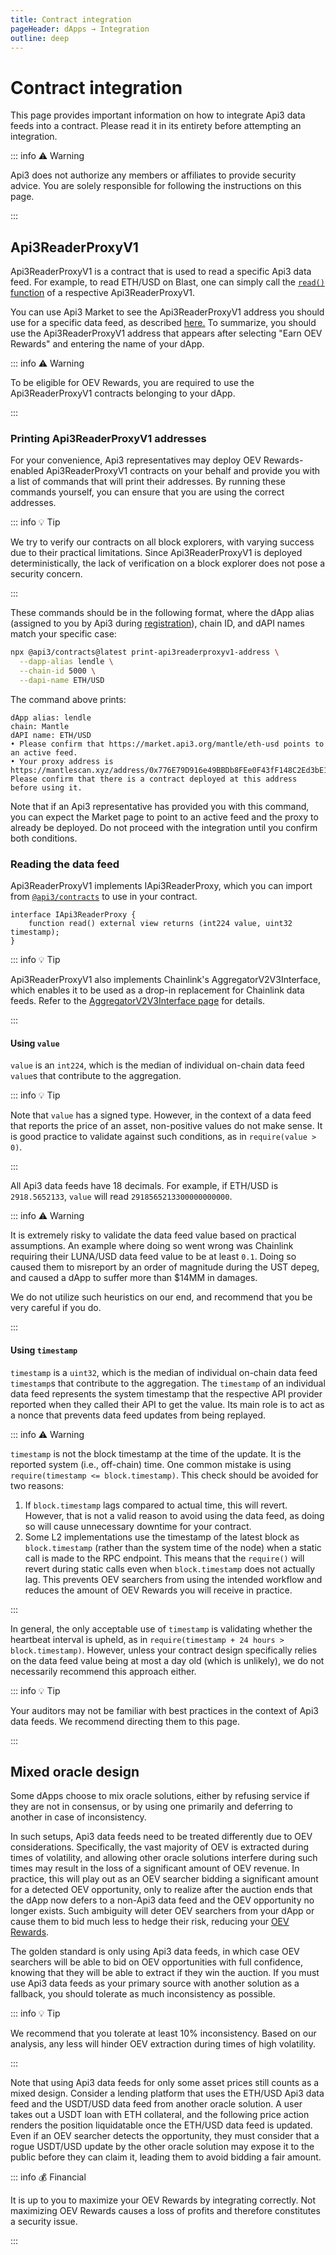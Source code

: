 ```yaml
---
title: Contract integration
pageHeader: dApps → Integration
outline: deep
---
```


<PageHeader/>

# Contract integration

This page provides important information on how to integrate Api3 data feeds into a contract.
Please read it in its entirety before attempting an integration.

::: info ⚠️ Warning

Api3 does not authorize any members or affiliates to provide security advice.
You are solely responsible for following the instructions on this page.

:::

## Api3ReaderProxyV1

Api3ReaderProxyV1 is a contract that is used to read a specific Api3 data feed.
For example, to read ETH/USD on Blast, one can simply call the [`read()` function](https://blastscan.io/address/0x5b0cf2b36a65a6BB085D501B971e4c102B9Cd473#readProxyContract#F17) of a respective Api3ReaderProxyV1.

You can use Api3 Market to see the Api3ReaderProxyV1 address you should use for a specific data feed, as described [here.](/dapps/integration/index.md#integration-information)
To summarize, you should use the Api3ReaderProxyV1 address that appears after selecting "Earn OEV Rewards" and entering the name of your dApp.

::: info ⚠️ Warning

To be eligible for OEV Rewards, you are required to use the Api3ReaderProxyV1 contracts belonging to your dApp.

:::

### Printing Api3ReaderProxyV1 addresses

For your convenience, Api3 representatives may deploy OEV Rewards-enabled Api3ReaderProxyV1 contracts on your behalf and provide you with a list of commands that will print their addresses.
By running these commands yourself, you can ensure that you are using the correct addresses.

::: info 💡 Tip

We try to verify our contracts on all block explorers, with varying success due to their practical limitations.
Since Api3ReaderProxyV1 is deployed deterministically, the lack of verification on a block explorer does not pose a security concern.

:::

These commands should be in the following format, where the dApp alias (assigned to you by Api3 during [registration](/dapps/oev-rewards/index.md#how-to-get-onboard)), chain ID, and dAPI names match your specific case:

```sh
npx @api3/contracts@latest print-api3readerproxyv1-address \
  --dapp-alias lendle \
  --chain-id 5000 \
  --dapi-name ETH/USD
```

The command above prints:

```
dApp alias: lendle
chain: Mantle
dAPI name: ETH/USD
• Please confirm that https://market.api3.org/mantle/eth-usd points to an active feed.
• Your proxy address is https://mantlescan.xyz/address/0x776E79D916e49BBDb8FEe0F43fF148C2Ed3bE125
Please confirm that there is a contract deployed at this address before using it.
```

Note that if an Api3 representative has provided you with this command, you can expect the Market page to point to an active feed and the proxy to already be deployed.
Do not proceed with the integration until you confirm both conditions.

### Reading the data feed

Api3ReaderProxyV1 implements IApi3ReaderProxy, which you can import from [`@api3/contracts`](/dapps/integration/api3-contracts.md) to use in your contract.

```solidity
interface IApi3ReaderProxy {
    function read() external view returns (int224 value, uint32 timestamp);
}
```

::: info 💡 Tip

Api3ReaderProxyV1 also implements Chainlink's AggregatorV2V3Interface, which enables it to be used as a drop-in replacement for Chainlink data feeds.
Refer to the [AggregatorV2V3Interface page](/dapps/integration/aggregatorv2v3interface.md) for details.

:::

#### Using `value`

`value` is an `int224`, which is the median of individual on-chain data feed `value`s that contribute to the aggregation.

::: info 💡 Tip

Note that `value` has a signed type.
However, in the context of a data feed that reports the price of an asset, non-positive values do not make sense.
It is good practice to validate against such conditions, as in `require(value > 0)`.

:::

All Api3 data feeds have 18 decimals.
For example, if ETH/USD is `2918.5652133`, `value` will read `2918565213300000000000`.

::: info ⚠️ Warning

It is extremely risky to validate the data feed value based on practical assumptions.
An example where doing so went wrong was Chainlink requiring their LUNA/USD data feed value to be at least `0.1`.
Doing so caused them to misreport by an order of magnitude during the UST depeg, and caused a dApp to suffer more than $14MM in damages.

We do not utilize such heuristics on our end, and recommend that you be very careful if you do.

:::

#### Using `timestamp`

`timestamp` is a `uint32`, which is the median of individual on-chain data feed `timestamp`s that contribute to the aggregation.
The `timestamp` of an individual data feed represents the system timestamp that the respective API provider reported when they called their API to get the value.
Its main role is to act as a nonce that prevents data feed updates from being replayed.

::: info ⚠️ Warning

`timestamp` is not the block timestamp at the time of the update.
It is the reported system (i.e., off-chain) time.
One common mistake is using `require(timestamp <= block.timestamp)`.
This check should be avoided for two reasons:

1. If `block.timestamp` lags compared to actual time, this will revert.
   However, that is not a valid reason to avoid using the data feed, as doing so will cause unnecessary downtime for your contract.
2. Some L2 implementations use the timestamp of the latest block as `block.timestamp` (rather than the system time of the node) when a static call is made to the RPC endpoint.
   This means that the `require()` will revert during static calls even when `block.timestamp` does not actually lag.
   This prevents OEV searchers from using the intended workflow and reduces the amount of OEV Rewards you will receive in practice.

:::

In general, the only acceptable use of `timestamp` is validating whether the heartbeat interval is upheld, as in `require(timestamp + 24 hours > block.timestamp)`.
However, unless your contract design specifically relies on the data feed value being at most a day old (which is unlikely), we do not necessarily recommend this approach either.

::: info 💡 Tip

Your auditors may not be familiar with best practices in the context of Api3 data feeds.
We recommend directing them to this page.

:::

## Mixed oracle design

Some dApps choose to mix oracle solutions, either by refusing service if they are not in consensus, or by using one primarily and deferring to another in case of inconsistency.

In such setups, Api3 data feeds need to be treated differently due to OEV considerations.
Specifically, the vast majority of OEV is extracted during times of volatility, and allowing other oracle solutions interfere during such times may result in the loss of a significant amount of OEV revenue.
In practice, this will play out as an OEV searcher bidding a significant amount for a detected OEV opportunity, only to realize after the auction ends that the dApp now defers to a non-Api3 data feed and the OEV opportunity no longer exists.
Such ambiguity will deter OEV searchers from your dApp or cause them to bid much less to hedge their risk, reducing your [OEV Rewards](/dapps/oev-rewards/).

The golden standard is only using Api3 data feeds, in which case OEV searchers will be able to bid on OEV opportunities with full confidence, knowing that they will be able to extract if they win the auction.
If you must use Api3 data feeds as your primary source with another solution as a fallback, you should tolerate as much inconsistency as possible.

::: info 💡 Tip

We recommend that you tolerate at least 10% inconsistency.
Based on our analysis, any less will hinder OEV extraction during times of high volatility.

:::

Note that using Api3 data feeds for only some asset prices still counts as a mixed design.
Consider a lending platform that uses the ETH/USD Api3 data feed and the USDT/USD data feed from another oracle solution.
A user takes out a USDT loan with ETH collateral, and the following price action renders the position liquidatable once the ETH/USD data feed is updated.
Even if an OEV searcher detects the opportunity, they must consider that a rogue USDT/USD update by the other oracle solution may expose it to the public before they can claim it, leading them to avoid bidding a fair amount.

::: info 💰 Financial

It is up to you to maximize your OEV Rewards by integrating correctly.
Not maximizing OEV Rewards causes a loss of profits and therefore constitutes a security issue.

:::
